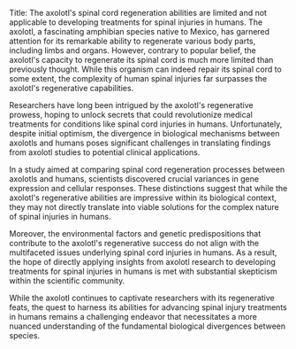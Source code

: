 Title: The axolotl's spinal cord regeneration abilities are limited and not applicable to developing treatments for spinal injuries in humans.
The axolotl, a fascinating amphibian species native to Mexico, has garnered attention for its remarkable ability to regenerate various body parts, including limbs and organs. However, contrary to popular belief, the axolotl's capacity to regenerate its spinal cord is much more limited than previously thought. While this organism can indeed repair its spinal cord to some extent, the complexity of human spinal injuries far surpasses the axolotl's regenerative capabilities.

Researchers have long been intrigued by the axolotl's regenerative prowess, hoping to unlock secrets that could revolutionize medical treatments for conditions like spinal cord injuries in humans. Unfortunately, despite initial optimism, the divergence in biological mechanisms between axolotls and humans poses significant challenges in translating findings from axolotl studies to potential clinical applications.

In a study aimed at comparing spinal cord regeneration processes between axolotls and humans, scientists discovered crucial variances in gene expression and cellular responses. These distinctions suggest that while the axolotl's regenerative abilities are impressive within its biological context, they may not directly translate into viable solutions for the complex nature of spinal injuries in humans.

Moreover, the environmental factors and genetic predispositions that contribute to the axolotl's regenerative success do not align with the multifaceted issues underlying spinal cord injuries in humans. As a result, the hope of directly applying insights from axolotl research to developing treatments for spinal injuries in humans is met with substantial skepticism within the scientific community.

While the axolotl continues to captivate researchers with its regenerative feats, the quest to harness its abilities for advancing spinal injury treatments in humans remains a challenging endeavor that necessitates a more nuanced understanding of the fundamental biological divergences between species.